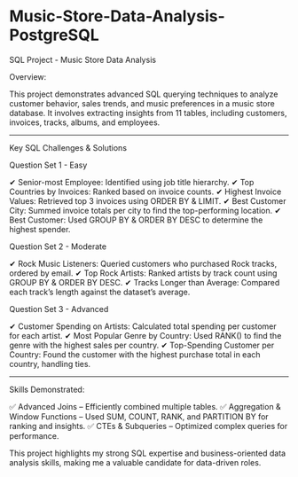 # Music-Store-Data-Analysis-PostgreSQL


SQL Project - Music Store Data Analysis

Overview:

This project demonstrates advanced SQL querying techniques to analyze customer behavior, sales trends, and music preferences in a music store database. It involves extracting insights from 11 tables, including customers, invoices, tracks, albums, and employees.


---

Key SQL Challenges & Solutions

Question Set 1 - Easy

✔ Senior-most Employee: Identified using job title hierarchy.
✔ Top Countries by Invoices: Ranked based on invoice counts.
✔ Highest Invoice Values: Retrieved top 3 invoices using ORDER BY & LIMIT.
✔ Best Customer City: Summed invoice totals per city to find the top-performing location.
✔ Best Customer: Used GROUP BY & ORDER BY DESC to determine the highest spender.

Question Set 2 - Moderate

✔ Rock Music Listeners: Queried customers who purchased Rock tracks, ordered by email.
✔ Top Rock Artists: Ranked artists by track count using GROUP BY & ORDER BY DESC.
✔ Tracks Longer than Average: Compared each track’s length against the dataset’s average.

Question Set 3 - Advanced

✔ Customer Spending on Artists: Calculated total spending per customer for each artist.
✔ Most Popular Genre by Country: Used RANK() to find the genre with the highest sales per country.
✔ Top-Spending Customer per Country: Found the customer with the highest purchase total in each country, handling ties.


---

Skills Demonstrated:

✅ Advanced Joins – Efficiently combined multiple tables.
✅ Aggregation & Window Functions – Used SUM, COUNT, RANK, and PARTITION BY for ranking and insights.
✅ CTEs & Subqueries – Optimized complex queries for performance.

This project highlights my strong SQL expertise and business-oriented data analysis skills, making me a valuable candidate for data-driven roles.
